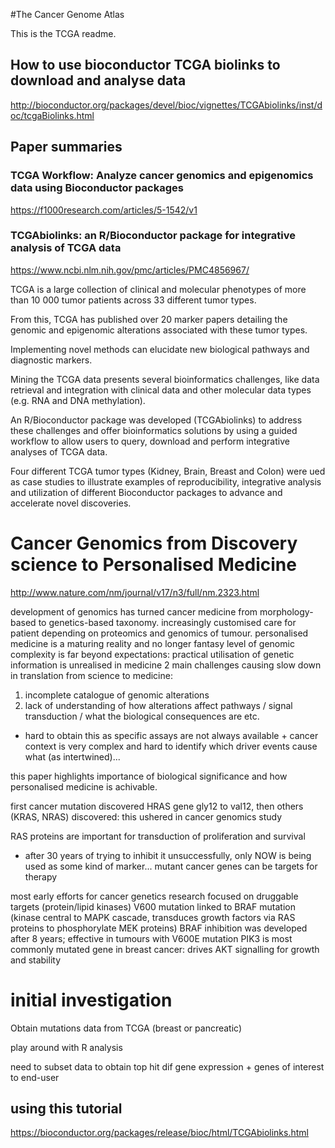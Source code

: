 #The Cancer Genome Atlas

This is the TCGA readme.

## How to use bioconductor TCGA biolinks to download and analyse data
http://bioconductor.org/packages/devel/bioc/vignettes/TCGAbiolinks/inst/doc/tcgaBiolinks.html


## Paper summaries

### TCGA Workflow: Analyze cancer genomics and epigenomics data using Bioconductor packages

https://f1000research.com/articles/5-1542/v1

### TCGAbiolinks: an R/Bioconductor package for integrative analysis of TCGA data

https://www.ncbi.nlm.nih.gov/pmc/articles/PMC4856967/

TCGA is a large collection of clinical and molecular phenotypes of more than 10 000 tumor patients across 33 different tumor types. 

From this, TCGA has published over 20 marker papers detailing the genomic and epigenomic alterations associated with these tumor types. 

Implementing novel methods can elucidate new biological pathways and diagnostic markers. 

Mining the TCGA data presents several bioinformatics challenges, like data retrieval and integration with clinical data and other molecular data types (e.g. RNA and DNA methylation).

An R/Bioconductor package was developed (TCGAbiolinks) to address these challenges and offer bioinformatics solutions by using a guided workflow to allow users to query, download and perform integrative analyses of TCGA data.

Four different TCGA tumor types (Kidney, Brain, Breast and Colon) were ued as case studies to illustrate examples of reproducibility, integrative analysis and utilization of different Bioconductor packages to advance and accelerate novel discoveries.

# Cancer Genomics from Discovery science to Personalised Medicine

http://www.nature.com/nm/journal/v17/n3/full/nm.2323.html

development of genomics has turned cancer medicine from morphology-based to genetics-based taxonomy.
increasingly customised care for patient depending on proteomics and genomics of tumour.
personalised medicine is a maturing reality and no longer fantasy
level of genomic complexity is far beyond expectations: practical utilisation of genetic information is unrealised in medicine
2 main challenges causing slow down in translation from science to medicine:
1. incomplete catalogue of genomic alterations
2. lack of understanding of how alterations affect pathways / signal transduction / what the biological consequences are etc.
- hard to obtain this as specific assays are not always available + cancer context is very complex and hard to identify which driver events cause what (as intertwined)...

this paper highlights importance of biological significance and how personalised medicine is achivable.

first cancer mutation discovered HRAS gene gly12 to val12, then others (KRAS, NRAS) discovered: this ushered in cancer genomics study

RAS proteins are important for transduction of proliferation and survival
- after 30 years of trying to inhibit it unsuccessfully, only NOW is being used as some kind of marker...
mutant cancer genes can be targets for therapy

most early efforts for cancer genetics research focused on druggable targets (protein/lipid kinases)
V600 mutation linked to BRAF mutation (kinase central to MAPK cascade, transduces growth factors via RAS proteins to phosphorylate MEK proteins)
BRAF inhibition was developed after 8 years; effective in tumours with V600E mutation
PIK3 is most commonly mutated gene in breast cancer: drives AKT signalling for growth and stability


# initial investigation

Obtain mutations data from TCGA (breast or pancreatic)

play around with R analysis

need to subset data to obtain top hit dif gene expression + genes of interest to end-user

## using this tutorial

https://bioconductor.org/packages/release/bioc/html/TCGAbiolinks.html

